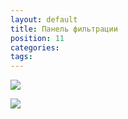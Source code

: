 ```yaml
---
layout: default
title: Панель фильтрации
position: 11
categories: 
tags: 
---
```


![](12-Panel_-fil_tratsii.png)

![](13-Panel_-fil_tratsii.png)


